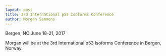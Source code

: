 ```yaml
---
layout: post
title: 3rd International p53 Isoforms Conference
author: Morgan Sammons
---
```


Bergen, NO 
June 18-21, 2017

Morgan will be at the 3rd International p53 Isoforms Conference in Bergen, Norway. 
